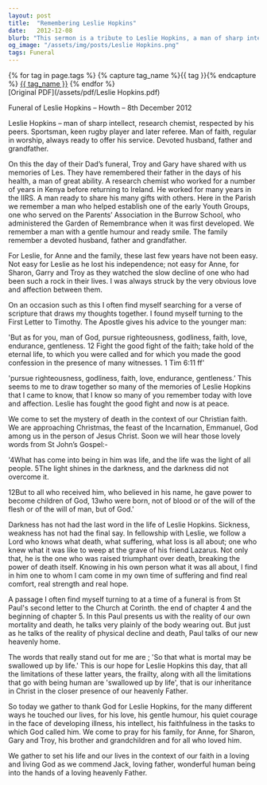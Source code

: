 ```yaml
---
layout: post
title:  "Remembering Leslie Hopkins"
date:   2012-12-08
blurb: "This sermon is a tribute to Leslie Hopkins, a man of sharp intellect, faith, and devotion to his family. It reflects on his life, his contributions, and his faith. The sermon also provides comfort and hope in the face of loss, drawing on scripture to provide strength and reassurance."
og_image: "/assets/img/posts/Leslie Hopkins.png"
tags: Funeral
---    
```

<div class="tag-pills">
  {% for tag in page.tags %}
    {% capture tag_name %}{{ tag }}{% endcapture %}
    <a href="{{ site.baseurl }}/tag/{{ tag_name }}" class="tag-pill">{{ tag_name }}</a>
  {% endfor %}
</div>
[Original PDF](/assets/pdf/Leslie Hopkins.pdf)

Funeral of Leslie Hopkins – Howth – 8th December 2012

Leslie Hopkins – man of sharp intellect, research chemist, respected by his peers. Sportsman, keen rugby player and later referee. Man of faith, regular in worship, always ready to offer his service. Devoted husband, father and grandfather.

On this the day of their Dad’s funeral, Troy and Gary have shared with us memories of Les. They have remembered their father in the days of his health, a man of great ability. A research chemist who worked for a number of years in Kenya before returning to Ireland. He worked for many years in the IIRS. A man ready to share his many gifts with others. Here in the Parish we remember a man who helped establish one of the early Youth Groups, one who served on the Parents’ Association in the Burrow School, who administered the Garden of Remembrance when it was first developed. We remember a man with a gentle humour and ready smile. The family remember a devoted husband, father and grandfather.

For Leslie, for Anne and the family, these last few years have not been easy. Not easy for Leslie as he lost his independence; not easy for Anne, for Sharon, Garry and Troy as they watched the slow decline of one who had been such a rock in their lives. I was always struck by the very obvious love and affection between them.

On an occasion such as this I often find myself searching for a verse of scripture that draws my thoughts together. I found myself turning to the First Letter to Timothy. The Apostle gives his advice to the younger man:

'But as for you, man of God, pursue righteousness, godliness, faith, love, endurance, gentleness. 12 Fight the good fight of the faith; take hold of the eternal life, to which you were called and for which you made the good confession in the presence of many witnesses. 1 Tim 6:11 ff'

'pursue righteousness, godliness, faith, love, endurance, gentleness.’ This seems to me to draw together so many of the memories of Leslie Hopkins that I came to know, that I know so many of you remember today with love and affection. Leslie has fought the good fight and now is at peace.

We come to set the mystery of death in the context of our Christian faith. We are approaching Christmas, the feast of the Incarnation, Emmanuel, God among us in the person of Jesus Christ. Soon we will hear those lovely words from St John’s Gospel:-

'4What has come into being in him was life, and the life was the light of all people. 5The light shines in the darkness, and the darkness did not overcome it.

12But to all who received him, who believed in his name, he gave power to become children of God, 13who were born, not of blood or of the will of the flesh or of the will of man, but of God.'

Darkness has not had the last word in the life of Leslie Hopkins. Sickness, weakness has not had the final say. In fellowship with Leslie, we follow a Lord who knows what death, what suffering, what loss is all about; one who knew what it was like to weep at the grave of his friend Lazarus. Not only that, he is the one who was raised triumphant over death, breaking the power of death itself. Knowing in his own person what it was all about, I find in him one to whom I cam come in my own time of suffering and find real comfort, real strength and real hope.

A passage I often find myself turning to at a time of a funeral is from St Paul's second letter to the Church at Corinth. the end of chapter 4 and the beginning of chapter 5. In this Paul presents us with the reality of our own mortality and death, he talks very plainly of the body wearing out. But just as he talks of the reality of physical decline and death, Paul talks of our new heavenly home.

The words that really stand out for me are ; 'So that what is mortal may be swallowed up by life.' This is our hope for Leslie Hopkins this day, that all the limitations of these latter years, the frailty, along with all the limitations that go with being human are 'swallowed up by life', that is our inheritance in Christ in the closer presence of our heavenly Father.

So today we gather to thank God for Leslie Hopkins, for the many different ways he touched our lives, for his love, his gentle humour, his quiet courage in the face of developing illness, his intellect, his faithfulness in the tasks to which God called him. We come to pray for his family, for Anne, for Sharon, Gary and Troy, his brother and grandchildren and for all who loved him.

We gather to set his life and our lives in the context of our faith in a loving and living God as we commend Jack, loving father, wonderful human being into the hands of a loving heavenly Father.
